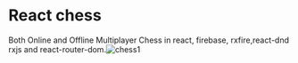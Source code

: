 # React chess

Both Online and Offline Multiplayer Chess in react, firebase, rxfire,react-dnd rxjs and react-router-dom.![chess1](https://user-images.githubusercontent.com/85096070/150675429-466327da-bb61-4632-b271-6715a25747fe.jpg)
